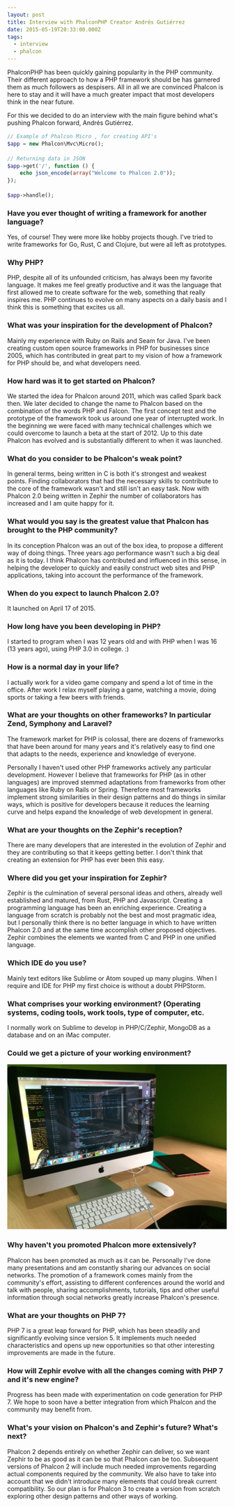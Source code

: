 ```yaml
---
layout: post
title: Interview with PhalconPHP Creator Andrés Gutiérrez
date: 2015-05-19T20:33:00.000Z
tags:
  - interview
  - phalcon
---
```

PhalconPHP has been quickly gaining popularity in the PHP community. Their different approach to how a PHP framework should be has garnered them as much followers as despisers. All in all we are convinced Phalcon is here to stay and it will have a much greater impact that most developers think in the near future.

For this we decided to do an interview with the main figure behind what's pushing Phalcon forward, Andrés Gutiérrez.

```php
// Example of Phalcon Micro , for creating API's
$app = new Phalcon\Mvc\Micro();

// Returning data in JSON
$app->get('/', function () {
    echo json_encode(array("Welcome to Phalcon 2.0"));
});

$app->handle();
```

### Have you ever thought of writing a framework for another language?

Yes, of course! They were more like hobby projects though. I've tried to write frameworks for Go, Rust, C and Clojure, but were all left as prototypes.

### Why PHP?

PHP, despite all of its unfounded criticism, has always been my favorite language. It makes me feel greatly productive and it was the language that first allowed me to create software for the web, something that really inspires me. PHP continues to evolve on many aspects on a daily basis and I think this is something that excites us all.

### What was your inspiration for the development of Phalcon?

Mainly my experience with Ruby on Rails and Seam for Java. I've been creating custom open source frameworks in PHP for businesses since 2005, which has contributed in great part to my vision of how a framework for PHP should be, and what developers need.

### How hard was it to get started on Phalcon?

We started the idea for Phalcon around 2011, which was called Spark back then. We later decided to change the name to Phalcon based on the combination of the words PHP and Falcon. The first concept test and the prototype of the framework took us around one year of interrupted work. In the beginning we were faced with many technical challenges which we could overcome to launch a beta at the start of 2012. Up to this date Phalcon has evolved and is substantially different to when it was launched.

### What do you consider to be Phalcon's weak point?

In general terms, being written in C is both it's strongest and weakest points. Finding collaborators that had the necessary skills to contribute to the core of the framework wasn't and still isn't an easy task. Now with Phalcon 2.0 being written in Zephir the number of collaborators has increased and I am quite happy for it.

### What would you say is the greatest value that Phalcon has brought to the PHP community?

In its conception Phalcon was an out of the box idea, to propose a different way of doing things. Three years ago performance wasn't such a big deal as it is today. I think Phalcon has contributed and influenced in this sense, in helping the developer to quickly and easily construct web sites and PHP applications, taking into account the performance of the framework.

### When do you expect to launch Phalcon 2.0?

It launched on April 17 of 2015.

### How long have you been developing in PHP?

I started to program when I was 12 years old and with PHP when I was 16 (13 years ago), using PHP 3.0 in college. :)

### How is a normal day in your life?

I actually work for a video game company and spend a lot of time in the office. After work I relax myself playing a game, watching a movie, doing sports or taking a few beers with friends.

### What are your thoughts on other frameworks? In particular Zend, Symphony and Laravel?

The framework market for PHP is colossal, there are dozens of frameworks that have been around for many years and it's relatively easy to find one that adapts to the needs, experience and knowledge of everyone.

Personally I haven't used other PHP frameworks actively any particular development. However I believe that frameworks for PHP (as in other languages) are improved stemmed adaptations from frameworks from other languages like Ruby on Rails or Spring. Therefore most frameworks implement strong similarities in their design patterns and do things in similar ways, which is positive for developers because it reduces the learning curve and helps expand the knowledge of web development in general.

### What are your thoughts on the Zephir's reception?

There are many developers that are interested in the evolution of Zephir and they are contributing so that it keeps getting better. I don't think that creating an extension for PHP has ever been this easy.

### Where did you get your inspiration for Zephir?

Zephir is the culmination of several personal ideas and others, already well established and matured, from Rust, PHP and Javascript. Creating a programming language has been an enriching experience. Creating a language from scratch is probably not the best and most pragmatic idea, but I personally think there is no better language in which to have written Phalcon 2.0 and at the same time accomplish other proposed objectives. Zephir combines the elements we wanted from C and PHP in one unified language.

### Which IDE do you use?

Mainly text editors like Sublime or Atom souped up many plugins. When I require and IDE for PHP my first choice is without a doubt PHPStorm.

### What comprises your working environment? (Operating systems, coding tools, work tools, type of computer, etc.

I normally work on Sublime to develop in PHP/C/Zephir, MongoDB as a database and on an iMac computer.

### Could we get a picture of your working environment?

![](/assets/files/andres_interview.jpg)

### Why haven't you promoted Phalcon more extensively?

Phalcon has been promoted as much as it can be. Personally I’ve done many presentations and am constantly sharing our advances on social networks. The promotion of a framework comes mainly from the community's effort, assisting to different conferences around the world and talk with people, sharing accomplishments, tutorials, tips and other useful information through social networks greatly increase Phalcon's presence.

### What are your thoughts on PHP 7?

PHP 7 is a great leap forward for PHP, which has been steadily and significantly evolving since version 5. It implements much needed characteristics and opens up new opportunities so that other interesting improvements are made in the future.

### How will Zephir evolve with all the changes coming with PHP 7 and it's new engine?

Progress has been made with experimentation on code generation for PHP 7. We hope to soon have a better integration from which Phalcon and the community may benefit from.

### What's your vision on Phalcon's and Zephir's future? What's next?

Phalcon 2 depends entirely on whether Zephir can deliver, so we want Zephir to be as good as it can be so that Phalcon can be too. Subsequent versions of Phalcon 2 will include much needed improvements regarding actual components required by the community. We also have to take into account that we didn't introduce many elements that could break current compatibility. So our plan is for Phalcon 3 to create a version from scratch exploring other design patterns and other ways of working.
